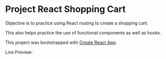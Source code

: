 # Project React Shopping Cart

Objective is to practice using React routing to create a shopping cart.

This also helps practice the use of functional components as well as hooks.

This project was bootstrapped with [Create React App](https://github.com/facebook/create-react-app).

Live Preview:
